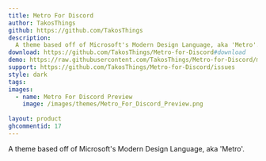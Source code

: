 ```yaml
---
title: Metro For Discord
author: TakosThings
github: https://github.com/TakosThings
description:
  A theme based off of Microsoft's Modern Design Language, aka 'Metro'.
download: https://github.com/TakosThings/Metro-for-Discord#download
demo: https://raw.githubusercontent.com/TakosThings/Metro-for-Discord/master/dist/Metro_for_Discord.theme.css
support: https://github.com/TakosThings/Metro-for-Discord/issues
style: dark
tags:
images:
  - name: Metro For Discord Preview
    image: /images/themes/Metro_For_Discord_Preview.png
    
layout: product
ghcommentid: 17
---
```

A theme based off of Microsoft's Modern Design Language, aka 'Metro'.